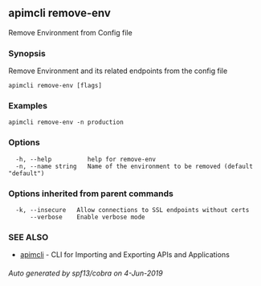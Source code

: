 ## apimcli remove-env

Remove Environment from Config file

### Synopsis


Remove Environment and its related endpoints from the config file

```
apimcli remove-env [flags]
```

### Examples

```
apimcli remove-env -n production
```

### Options

```
  -h, --help          help for remove-env
  -n, --name string   Name of the environment to be removed (default "default")
```

### Options inherited from parent commands

```
  -k, --insecure   Allow connections to SSL endpoints without certs
      --verbose    Enable verbose mode
```

### SEE ALSO
* [apimcli](apimcli.md)	 - CLI for Importing and Exporting APIs and Applications

###### Auto generated by spf13/cobra on 4-Jun-2019
